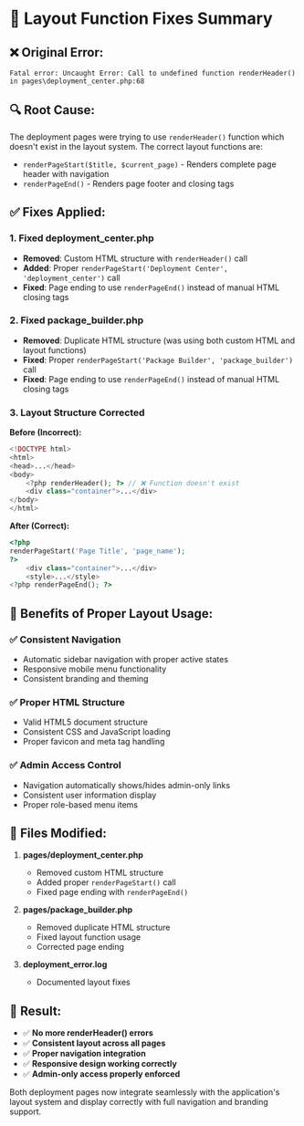 # 🔧 Layout Function Fixes Summary

## ❌ **Original Error:**
```
Fatal error: Uncaught Error: Call to undefined function renderHeader() 
in pages\deployment_center.php:68
```

## 🔍 **Root Cause:**
The deployment pages were trying to use `renderHeader()` function which doesn't exist in the layout system. The correct layout functions are:
- `renderPageStart($title, $current_page)` - Renders complete page header with navigation
- `renderPageEnd()` - Renders page footer and closing tags

## ✅ **Fixes Applied:**

### **1. Fixed deployment_center.php**
- **Removed**: Custom HTML structure with `renderHeader()` call
- **Added**: Proper `renderPageStart('Deployment Center', 'deployment_center')` call
- **Fixed**: Page ending to use `renderPageEnd()` instead of manual HTML closing tags

### **2. Fixed package_builder.php**
- **Removed**: Duplicate HTML structure (was using both custom HTML and layout functions)
- **Fixed**: Proper `renderPageStart('Package Builder', 'package_builder')` call
- **Fixed**: Page ending to use `renderPageEnd()` instead of manual HTML closing tags

### **3. Layout Structure Corrected**
**Before (Incorrect):**
```php
<!DOCTYPE html>
<html>
<head>...</head>
<body>
    <?php renderHeader(); ?> // ❌ Function doesn't exist
    <div class="container">...</div>
</body>
</html>
```

**After (Correct):**
```php
<?php
renderPageStart('Page Title', 'page_name');
?>
    <div class="container">...</div>
    <style>...</style>
<?php renderPageEnd(); ?>
```

## 🎯 **Benefits of Proper Layout Usage:**

### **✅ Consistent Navigation**
- Automatic sidebar navigation with proper active states
- Responsive mobile menu functionality
- Consistent branding and theming

### **✅ Proper HTML Structure**
- Valid HTML5 document structure
- Consistent CSS and JavaScript loading
- Proper favicon and meta tag handling

### **✅ Admin Access Control**
- Navigation automatically shows/hides admin-only links
- Consistent user information display
- Proper role-based menu items

## 📁 **Files Modified:**

1. **pages/deployment_center.php**
   - Removed custom HTML structure
   - Added proper `renderPageStart()` call
   - Fixed page ending with `renderPageEnd()`

2. **pages/package_builder.php**
   - Removed duplicate HTML structure
   - Fixed layout function usage
   - Corrected page ending

3. **deployment_error.log**
   - Documented layout fixes

## 🎉 **Result:**

- ✅ **No more renderHeader() errors**
- ✅ **Consistent layout across all pages**
- ✅ **Proper navigation integration**
- ✅ **Responsive design working correctly**
- ✅ **Admin-only access properly enforced**

Both deployment pages now integrate seamlessly with the application's layout system and display correctly with full navigation and branding support.